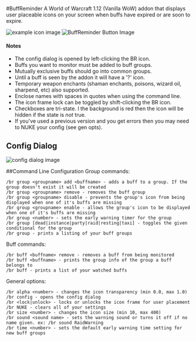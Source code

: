 
#BuffReminder
A World of Warcraft 1.12 (Vanilla WoW) addon that displays user placeable icons on your screen when buffs have expired or are soon to expire.

![example icon image](http://i.imgur.com/vbC52QZ.png)
![BuffReminder Button Image](http://i.imgur.com/gCf7Ygj.png)
#### Notes
- The config dialog is opened by left-clicking the BR icon.
- Buffs you want to monitor must be added to buff groups.
- Mutually exclusive buffs should go into common groups.
- Until a buff is seen by the addon it will have a '?' icon.
- Temporary weapon enchants (shaman enchants, poisons, wizard oil, sharpend, etc) also supported.
- Enclose names with spaces in quotes when using the command line.
- The icon frame lock can be toggled by shift-clicking the BR icon.
- Checkboxes are tri-state. I the background is red then the icon will be hidden if the state is _not_ true.
- If you've used a previous version and you get errors then you may need to NUKE your config (see gen opts).

## Config Dialog
![config dialog image](http://i.imgur.com/rGkEs38.png)

##Command Line Configuration
Group commands:

	/br group <groupname> add <buffname> - adds a buff to a group. If the group doesn't exist it will be created
	/br group <groupname> remove - removes the buff group
	/br group <groupname> disable - prevents the group's icon from being displayed when one of it's buffs are missing
	/br group <groupname> enable - allows the group's icon to be displayed when one of it's buffs are missing
	/br group <number> - sets the early warning timer for the group
    /br group [dead|instance|party|raid|resting|taxi] - toggles the given conditional for the group
    /br group - prints a listing of your buff groups


Buff commands:

	/br buff <buffname> remove - removes a buff from being monitored
	/br buff <buffname> - prints the group info of the group a buff belongs to
	/br buff - prints a list of your watched buffs


General options:

	/br alpha <number> - changes the icon transparency (min 0.0, max 1.0)
	/br config - opens the config dialog
	/br <lock|unlock> - locks or unlocks the icon frame for user placement
	/br NUKE - clears all of your settings
    /br size <number> - changes the icon size (min 10, max 400)
	/br sound <sound name> - sets the warning sound or turns it off if no name given. ex: /br sound RaidWarning
	/br time <number> - sets the default early warning time setting for new buff groups
